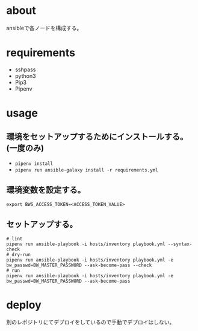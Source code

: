 # about

ansibleで各ノードを構成する。

# requirements

- sshpass
- python3
- Pip3
- Pipenv

# usage

## 環境をセットアップするためにインストールする。(一度のみ)

- `pipenv install`
- `pipenv run ansible-galaxy install -r requirements.yml`

## 環境変数を設定する。

```shell
export BWS_ACCESS_TOKEN=<ACCESS_TOKEN_VALUE>
```

## セットアップする。

```shell
# lint
pipenv run ansible-playbook -i hosts/inventory playbook.yml --syntax-check
# dry-run
pipenv run ansible-playbook -i hosts/inventory playbook.yml -e bw_passwd=BW_MASTER_PASSWORD --ask-become-pass --check
# run
pipenv run ansible-playbook -i hosts/inventory playbook.yml -e bw_passwd=BW_MASTER_PASSWORD --ask-become-pass
```

# deploy

別のレポジトリにてデプロイをしているので手動でデプロイはしない。
